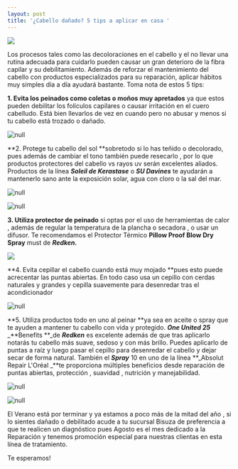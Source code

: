 ```yaml
---
layout: post
title: '¿Cabello dañado? 5 tips a aplicar en casa '
---
```

![](/img/uploads/cabellodañado.jpg)

Los procesos tales como las decoloraciones en el cabello y el no llevar una rutina adecuada para cuidarlo pueden causar un gran deterioro de la fibra capilar y su debilitamiento. Además de reforzar el mantenimiento del cabello con productos especializados para su reparación, aplicar hábitos muy simples día a día ayudará bastante. Toma nota de estos 5 tips:

 **1. Evita los peinados como coletas o moños muy apretados** ya que estos pueden debilitar los folículos capilares o causar irritación en el cuero cabelludo. Está bien llevarlos de vez en cuando pero no abusar y menos si tu cabello está trozado o dañado. 

![null](/img/uploads/tip1.jpg)

**2. Protege tu cabello del sol **sobretodo si lo has teñido o decolorado, pues además de cambiar el tono también puede resecarlo , por lo que productos protectores del cabello vs rayos uv serán excelentes aliados. Productos de la línea _**Soleil de Kerastase**_ o _**SU Davines**_ te ayudarán a mantenerlo sano ante la exposición solar, agua con cloro o la sal del mar. 

![null](/img/uploads/tip2soleil.jpg)

![null](/img/uploads/tip2su.jpg)

**3. Utiliza protector de peinado** si optas por el uso de herramientas de calor , además de regular la temperatura de la plancha o secadora , o usar un difusor. Te recomendamos el Protector Térmico **Pillow Proof Blow Dry Spray** must de _**Redken.**_

![](/img/uploads/tip4.jpg)

**4. Evita cepillar el cabello cuando está muy mojado **pues esto puede acrecentar las puntas abiertas. En todo caso usa un cepillo con cerdas naturales y grandes y cepilla suavemente para desenredar tras el acondicionador

![null](/img/uploads/cepillado.jpg)

**5. Utiliza productos todo en uno al peinar **ya sea en aceite o spray que te ayuden a mantener tu cabello con vida y protegido. **_One United 25_** _**Benefits **_de _**Redken**_ es excelente además de que tras aplicarlo notarás tu cabello más suave, sedoso y con más brillo. Puedes aplicarlo de puntas a raíz y luego pasar el cepillo para desenredar el cabello y dejar secar de forma natural. También el _**Spray**_ 10 en uno de la línea \*\*_Absolut Repair  L'Oréal _\*\*te proporciona múltiples beneficios desde reparación de puntas abiertas, protección , suavidad , nutrición y manejabilidad.

![null](/img/uploads/oneunited.jpg)

![null](/img/uploads/tip5.jpg)

El Verano está por terminar y ya estamos a poco más de la mitad del año , si lo sientes dañado o debilitado acude a tu sucursal Bisuza de preferencia a que te realicen un diagnóstico pues Agosto es el mes dedicado a la Reparación y tenemos promoción especial para nuestras clientas en esta línea de tratamiento.

Te esperamos!
